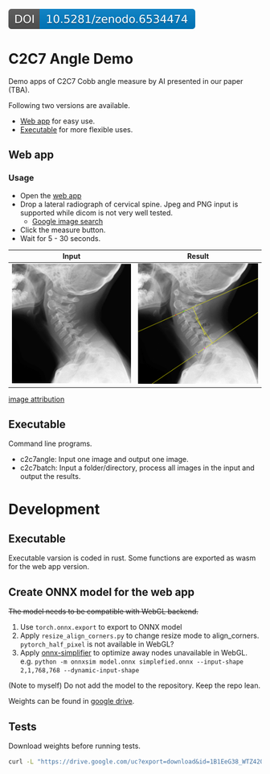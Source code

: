 [![DOI](react/public/doi_badge.svg)](https://doi.org/10.5281/zenodo.6534474)


# C2C7 Angle Demo
Demo apps of C2C7 Cobb angle measure by AI presented in our paper (TBA).

Following two versions are available.

- [Web app](https://ykszk.github.io/c2c7demo/) for easy use.
- [Executable](https://github.com/yk-szk/c2c7demo/releases/latest) for more flexible uses.

## Web app

### Usage
- Open the [web app](https://ykszk.github.io/c2c7demo/)
- Drop a lateral radiograph of cervical spine. Jpeg and PNG input is supported while dicom is not very well tested.
  - [Google image search](https://www.google.com/search?q=cervical+spine+lateral+radiograph&tbm=isch)
- Click the measure button.
- Wait for 5 - 30 seconds.


|  Input  |  Result  |
| ---- | ---- |
|  <img style="width: 30vw" alt="test input" src="tests/img/extension.jpg">  |  <img style="width: 30vw" alt="test result" src="tests/img/extension.svg"> |

[image attribution](tests/img/ATTRIBUTION.md)

## Executable
Command line programs.

- c2c7angle: Input one image and output one image.
- c2c7batch: Input a folder/directory, process all images in the input and output the results.

# Development

## Executable
Executable varsion is coded in rust. Some functions are exported as wasm for the web app version.

## Create ONNX model for the web app
~~The model needs to be compatible with WebGL backend.~~

1. Use `torch.onnx.export` to export to ONNX model
2. Apply `resize_align_corners.py` to change resize mode to align_corners. `pytorch_half_pixel` is not available in WebGL?
3. Apply [onnx-simplifier](https://github.com/daquexian/onnx-simplifier) to optimize away nodes unavailable in WebGL. e.g. `python -m onnxsim model.onnx simplefied.onnx --input-shape 2,1,768,768 --dynamic-input-shape`

(Note to myself) Do not add the model to the repository. Keep the repo lean.

Weights can be found in [google drive](https://drive.google.com/drive/folders/18Jet4hS7PALKxHSdak3nSURKlO06CLSU?usp=sharing).

## Tests
Download weights before running tests.
```sh
curl -L "https://drive.google.com/uc?export=download&id=1B1EeG38_WTZ42Qg-KlUpnThhEHJQDwkS" -o c2c7.onnx
```